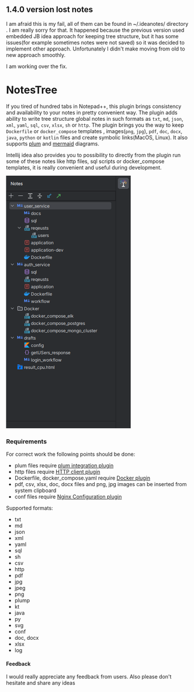 ## 1.4.0 version lost notes
I am afraid this is my fail, all of them can be found in ~/.ideanotes/ directory . I am really sorry for that. It happened because the previous version used embedded JB idea approach for keeping tree structure, but it has some issues(for example sometimes notes were not saved) so it was decided to implement other approach. Unfortunately I didn't make moving from old to new approach smoothly.


I am working over the fix.

# NotesTree

If you tired of hundred tabs in Notepad++, this plugin brings consistency and availability to your notes in pretty convenient way.
The plugin adds ability to write tree structure global notes in such formats as `txt`, `md`, `json`, `xml`, `yaml`, `sql`, `csv`, `xlsx`, `sh` or `http`.
The plugin brings you the way to keep `Dockerfile` or `docker_compose` templates , images(`png`, `jpg`), `pdf`, `doc`, `docx`, `java`, `python` or `kotlin` files and create symbolic links(MacOS, Linux).
It also supports [plum](https://plantuml.com/en/) and [mermaid](https://mermaid-js.github.io/mermaid/#/)
 diagrams.

Intellij idea also provides you to possibility to directly from the plugin run some of these notes like http files,
sql scripts or docker_compose templates, it is really convenient and useful during development.

![img](https://github.com/epm-dev-priporov/idea-notes/blob/master/src/main/resources/img1.3.1.png?raw=true)

### Requirements

For correct work the following points should be done:

* plum files require [plum integration plugin](https://plugins.jetbrains.com/plugin/7017-plantuml-integration)
* http files require [HTTP client plugin](https://plugins.jetbrains.com/plugin/13121-http-client)
* Dockerfile, docker_compose.yaml require [Docker plugin](https://www.jetbrains.com/help/idea/docker.html)
* pdf, csv, xlsx, doc, docx files and png, jpg images can be inserted from system clipboard
* conf files require [Nginx Configuration plugin](https://plugins.jetbrains.com/plugin/15461-nginx-configuration)

Supported formats:
* txt
* md
* json
* xml
* yaml
* sql
* sh
* csv
* http
* pdf
* jpg
* jpeg
* png
* plump
* kt
* java
* py
* svg
* conf
* doc, docx
* xlsx
* log

#### Feedback
I would really appreciate any feedback from users. Also please don't hesitate and share any ideas
